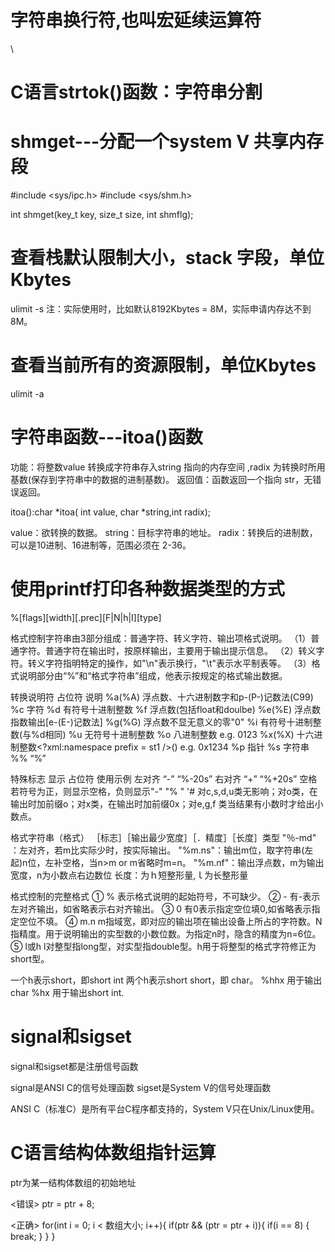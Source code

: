 # 字符串换行符,也叫宏延续运算符
\ 

# C语言strtok()函数：字符串分割

# shmget---分配一个system V 共享内存段
#include <sys/ipc.h>
#include <sys/shm.h>

int shmget(key_t key, size_t size, int shmflg);

# 查看栈默认限制大小，stack 字段，单位Kbytes
ulimit -s
注：实际使用时，比如默认8192Kbytes = 8M，实际申请内存达不到8M。

# 查看当前所有的资源限制，单位Kbytes
ulimit -a


# 字符串函数---itoa()函数

功能：将整数value 转换成字符串存入string 指向的内存空间 ,radix 为转换时所用基数(保存到字符串中的数据的进制基数)。
返回值：函数返回一个指向 str，无错误返回。

itoa():char *itoa( int value, char *string,int radix);

value：欲转换的数据。
string：目标字符串的地址。
radix：转换后的进制数，可以是10进制、16进制等，范围必须在 2-36。

# 使用printf打印各种数据类型的方式

%[flags][width][.prec][F|N|h|I][type]

格式控制字符串由3部分组成：普通字符、转义字符、输出项格式说明。
  （1）普通字符。普通字符在输出时，按原样输出，主要用于输出提示信息。
  （2）转义字符。转义字符指明特定的操作，如"\n"表示换行，"\t"表示水平制表等。
  （3）格式说明部分由“%”和“格式字符串”组成，他表示按规定的格式输出数据。

转换说明符
占位符	    说明
%a(%A)	    浮点数、十六进制数字和p-(P-)记数法(C99)
%c	        字符
%d	        有符号十进制整数
%f	        浮点数(包括float和doulbe)
%e(%E)	    浮点数指数输出[e-(E-)记数法]
%g(%G)	    浮点数不显无意义的零"0"
%i	        有符号十进制整数(与%d相同)
%u	        无符号十进制整数
%o	        八进制整数 e.g. 0123
%x(%X)	    十六进制整数<?xml:namespace prefix = st1 />() e.g. 0x1234
%p	        指针
%s	        字符串
%%	        “%”

特殊标志
显示	占位符	使用示例
左对齐	“-”	    “%-20s”
右对齐	“+”	    “%+20s”
空格	若符号为正，则显示空格，负则显示"-"	"% "
'#	对c,s,d,u类无影响；对o类，在输出时加前缀o；对x类，在输出时加前缀0x；对e,g,f 类当结果有小数时才给出小数点。	

格式字符串（格式）
［标志］［输出最少宽度］［．精度］［长度］类型
"％-md" ：左对齐，若m比实际少时，按实际输出。
"%m.ns"：输出m位，取字符串(左起)n位，左补空格，当n>m or m省略时m=n。
"%m.nf"：输出浮点数，m为输出宽度，n为小数点右边数位
长度：为ｈ短整形量,ｌ为长整形量

格式控制的完整格式
① %     表示格式说明的起始符号，不可缺少。
② -     有-表示左对齐输出，如省略表示右对齐输出。
③ 0     有0表示指定空位填0,如省略表示指定空位不填。
④ m.n   m指域宽，即对应的输出项在输出设备上所占的字符数。N指精度。用于说明输出的实型数的小数位数。为指定n时，隐含的精度为n=6位。
⑤ l或h  l对整型指long型，对实型指double型。h用于将整型的格式字符修正为short型。

一个h表示short，即short int
两个h表示short short，即 char。
%hhx 用于输出char
%hx 用于输出short int.




# signal和sigset
signal和sigset都是注册信号函数

signal是ANSI C的信号处理函数
sigset是System V的信号处理函数

ANSI C（标准C）是所有平台C程序都支持的，System V只在Unix/Linux使用。


# C语言结构体数组指针运算

ptr为某一结构体数组的初始地址

<错误>
ptr = ptr + 8;

<正确>
for(int i = 0; i < 数组大小; i++){
  if(ptr && (ptr = ptr + i)){
    if(i == 8) {
      break;
    }
  }
}